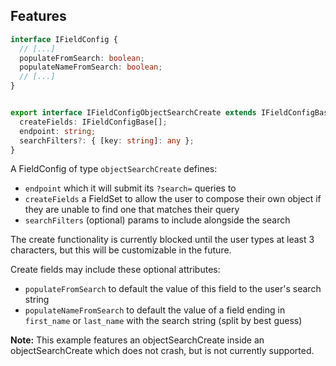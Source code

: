 ## Features

```ts
interface IFieldConfig {
  // [...]
  populateFromSearch: boolean;
  populateNameFromSearch: boolean;
  // [...]
}


export interface IFieldConfigObjectSearchCreate extends IFieldConfigBase {
  createFields: IFieldConfigBase[];
  endpoint: string;
  searchFilters?: { [key: string]: any };
}
```

A FieldConfig of type `objectSearchCreate` defines:

- `endpoint` which it will submit its `?search=` queries to
- `createFields` a FieldSet to allow the user to compose their own
  object if they are unable to find one that matches their query
- `searchFilters` (optional) params to include alongside the search

The create functionality is currently blocked until the user types at least
3 characters, but this will be customizable in the future.

Create fields may include these optional attributes:

- `populateFromSearch` to default the value of this field to the user's search 
  string
- `populateNameFromSearch` to default the value of a field ending in
  `first_name` or `last_name` with the search string (split by best guess)


**Note:** This example features an objectSearchCreate inside an 
objectSearchCreate which does not crash, but is not currently supported.
